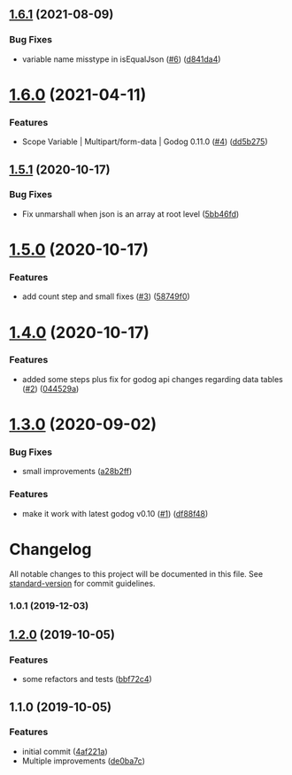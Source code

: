 ## [1.6.1](https://github.com/brpaz/godog-api-context/compare/v1.6.0...v1.6.1) (2021-08-09)


### Bug Fixes

* variable name misstype in isEqualJson ([#6](https://github.com/brpaz/godog-api-context/issues/6)) ([d841da4](https://github.com/brpaz/godog-api-context/commit/d841da46ae9a90dfa4e1a254d4917253654b5c41))

# [1.6.0](https://github.com/brpaz/godog-api-context/compare/v1.5.1...v1.6.0) (2021-04-11)


### Features

* Scope Variable | Multipart/form-data | Godog 0.11.0 ([#4](https://github.com/brpaz/godog-api-context/issues/4)) ([dd5b275](https://github.com/brpaz/godog-api-context/commit/dd5b275bb06d3cbcc8c7595022db16d7ff9e357a))

## [1.5.1](https://github.com/brpaz/godog-api-context/compare/v1.5.0...v1.5.1) (2020-10-17)


### Bug Fixes

* Fix unmarshall when json is an array at root level ([5bb46fd](https://github.com/brpaz/godog-api-context/commit/5bb46fda48261441607f276a081d6d79de4d207a))

# [1.5.0](https://github.com/brpaz/godog-api-context/compare/v1.4.0...v1.5.0) (2020-10-17)


### Features

* add count step and small fixes ([#3](https://github.com/brpaz/godog-api-context/issues/3)) ([58749f0](https://github.com/brpaz/godog-api-context/commit/58749f093fdc1ae2dcbd032221ba560c3f6e673e))

# [1.4.0](https://github.com/brpaz/godog-api-context/compare/v1.3.0...v1.4.0) (2020-10-17)


### Features

* added some steps plus fix for godog api changes regarding data tables ([#2](https://github.com/brpaz/godog-api-context/issues/2)) ([044529a](https://github.com/brpaz/godog-api-context/commit/044529a5a9859e4b47d197d161d52f986324d41b))

# [1.3.0](https://github.com/brpaz/godog-api-context/compare/v1.2.0...v1.3.0) (2020-09-02)


### Bug Fixes

* small improvements ([a28b2ff](https://github.com/brpaz/godog-api-context/commit/a28b2ff557765b18215982f6e240b5479a93460e))


### Features

* make it work with latest godog v0.10 ([#1](https://github.com/brpaz/godog-api-context/issues/1)) ([df88f48](https://github.com/brpaz/godog-api-context/commit/df88f48d739453ef1fd000cd7070dd641c617793))

# Changelog

All notable changes to this project will be documented in this file. See [standard-version](https://github.com/conventional-changelog/standard-version) for commit guidelines.

### 1.0.1 (2019-12-03)

## [1.2.0](https://github.com/brpaz/godog-api-context/compare/v1.1.0...v1.2.0) (2019-10-05)


### Features

* some refactors and tests ([bbf72c4](https://github.com/brpaz/godog-api-context/commit/bbf72c4))

## 1.1.0 (2019-10-05)


### Features

* initial commit ([4af221a](https://github.com/brpaz/godog-api-context/commit/4af221a))
* Multiple improvements ([de0ba7c](https://github.com/brpaz/godog-api-context/commit/de0ba7c))
